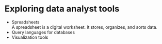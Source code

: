 <h1>Exploring data analyst tools</h1>

<ul>
  <li>Spreadsheets</li>
  A spreadsheet is a digital worksheet. It stores, organizes, and sorts data. 
  <li>Query languages for databases</li>
  <li>Visualization tools</li>
  </ul?
